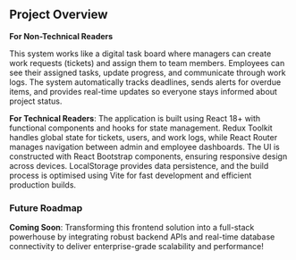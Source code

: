 ## Project Overview

**For Non-Technical Readers**

This system works like a digital task board where managers can create work requests (tickets) and assign them to team members. Employees can see their assigned tasks, update progress, and communicate through work logs. The system automatically tracks deadlines, sends alerts for overdue items, and provides real-time updates so everyone stays informed about project status.

**For Technical Readers**: The application is built using React 18+ with functional components and hooks for state management. Redux Toolkit handles global state for tickets, users, and work logs, while React Router manages navigation between admin and employee dashboards. The UI is constructed with React Bootstrap components, ensuring responsive design across devices. LocalStorage provides data persistence, and the build process is optimised using Vite for fast development and efficient production builds.

### Future Roadmap

**Coming Soon**: Transforming this frontend solution into a full-stack powerhouse by integrating robust backend APIs and real-time database connectivity to deliver enterprise-grade scalability and performance!
